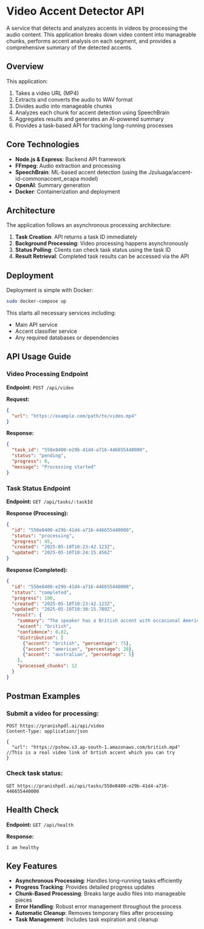 # Video Accent Detector API

A service that detects and analyzes accents in videos by processing the audio content. This application breaks down video content into manageable chunks, performs accent analysis on each segment, and provides a comprehensive summary of the detected accents.

## Overview

This application:
1. Takes a video URL (MP4)
2. Extracts and converts the audio to WAV format
3. Divides audio into manageable chunks
4. Analyzes each chunk for accent detection using SpeechBrain
5. Aggregates results and generates an AI-powered summary
6. Provides a task-based API for tracking long-running processes

## Core Technologies

- **Node.js & Express**: Backend API framework
- **FFmpeg**: Audio extraction and processing
- **SpeechBrain**: ML-based accent detection (using the Jzuluaga/accent-id-commonaccent_ecapa model)
- **OpenAI**: Summary generation
- **Docker**: Containerization and deployment

## Architecture

The application follows an asynchronous processing architecture:

1. **Task Creation**: API returns a task ID immediately
2. **Background Processing**: Video processing happens asynchronously
3. **Status Polling**: Clients can check task status using the task ID
4. **Result Retrieval**: Completed task results can be accessed via the API

## Deployment

Deployment is simple with Docker:

```bash
sudo docker-compose up
```

This starts all necessary services including:
- Main API service
- Accent classifier service
- Any required databases or dependencies

## API Usage Guide

### Video Processing Endpoint

**Endpoint:** `POST /api/video`

**Request:**
```json
{
  "url": "https://example.com/path/to/video.mp4"
}
```

**Response:**
```json
{
  "task_id": "550e8400-e29b-41d4-a716-446655440000",
  "status": "pending",
  "progress": 0,
  "message": "Processing started"
}
```

### Task Status Endpoint

**Endpoint:** `GET /api/tasks/:taskId`

**Response (Processing):**
```json
{
  "id": "550e8400-e29b-41d4-a716-446655440000",
  "status": "processing",
  "progress": 45,
  "created": "2025-05-10T10:23:42.123Z",
  "updated": "2025-05-10T10:24:15.456Z"
}
```

**Response (Completed):**
```json
{
  "id": "550e8400-e29b-41d4-a716-446655440000",
  "status": "completed",
  "progress": 100,
  "created": "2025-05-10T10:23:42.123Z",
  "updated": "2025-05-10T10:30:15.789Z",
  "result": {
    "summary": "The speaker has a British accent with occasional American pronunciation patterns...",
    "accent": "british",
    "confidence": 0.82,
    "distribution": [
      {"accent": "british", "percentage": 75},
      {"accent": "american", "percentage": 20},
      {"accent": "australian", "percentage": 5}
    ],
    "processed_chunks": 12
  }
}
```

## Postman Examples

### Submit a video for processing:

```
POST https://pranishpdl.ai/api/video
Content-Type: application/json

{
  "url": "https://pshow.s3.ap-south-1.amazonaws.com/british.mp4" //This is a real video link of brtish accent which you can try
}
```

### Check task status:

```
GET https://pranishpdl.ai/api/tasks/550e8400-e29b-41d4-a716-446655440000
```

## Health Check

**Endpoint:** `GET /api/health`

**Response:**
```
I am healthy
```

## Key Features

- **Asynchronous Processing**: Handles long-running tasks efficiently
- **Progress Tracking**: Provides detailed progress updates
- **Chunk-Based Processing**: Breaks large audio files into manageable pieces
- **Error Handling**: Robust error management throughout the process
- **Automatic Cleanup**: Removes temporary files after processing
- **Task Management**: Includes task expiration and cleanup
